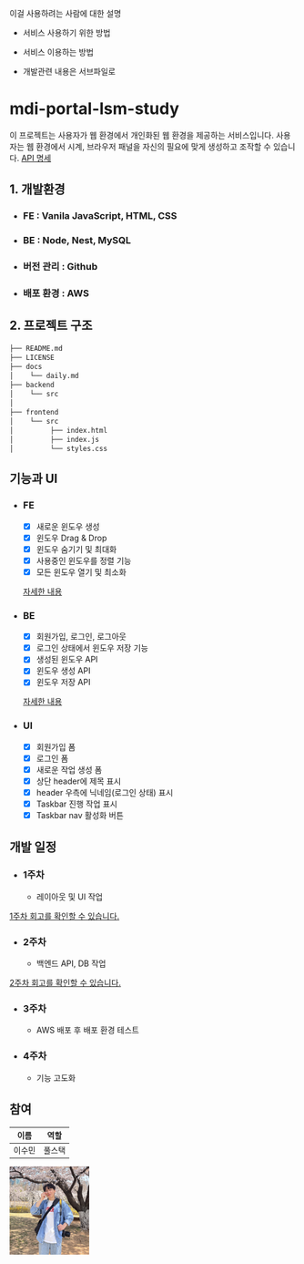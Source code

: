 이걸 사용하려는 사람에 대한 설명

- 서비스 사용하기 위한 방법
- 서비스 이용하는 방법

- 개발관련 내용은 서브파일로

# mdi-portal-lsm-study

이 프로젝트는 사용자가 웹 환경에서 개인화된 웹 환경을 제공하는 서비스입니다. 사용자는 웹 환경에서 시계, 브라우저 패널을 자신의 필요에 맞게 생성하고 조작할 수 있습니다. [API 명세](docs/API.md)

## 1. 개발환경

- ### FE : Vanila JavaScript, HTML, CSS
- ### BE : Node, Nest, MySQL
- ### 버전 관리 : Github
- ### 배포 환경 : AWS

## 2. 프로젝트 구조

```
├── README.md
├── LICENSE
├── docs
│    └── daily.md
├── backend
│    └── src
│
├── frontend
│    └── src
│         ├── index.html
│         ├── index.js
│         └── styles.css

```

## 기능과 UI

- ### FE

  - [x] 새로운 윈도우 생성
  - [x] 윈도우 Drag & Drop
  - [x] 윈도우 숨기기 및 최대화
  - [x] 사용중인 윈도우를 정렬 기능
  - [x] 모든 윈도우 열기 및 최소화

  [자세한 내용](docs/frontend.md)

- ### BE

  - [x] 회원가입, 로그인, 로그아웃
  - [x] 로그인 상태에서 윈도우 저장 기능
  - [x] 생성된 윈도우 API
  - [x] 윈도우 생성 API
  - [x] 윈도우 저장 API

  [자세한 내용](docs/backend.md)

- ### UI
  - [x] 회원가입 폼
  - [x] 로그인 폼
  - [x] 새로운 작업 생성 폼
  - [x] 상단 header에 제목 표시
  - [x] header 우측에 닉네임(로그인 상태) 표시
  - [x] Taskbar 진행 작업 표시
  - [x] Taskbar nav 활성화 버튼

## 개발 일정

- ### 1주차

  - 레이아웃 및 UI 작업

[1주차 회고를 확인할 수 있습니다.](docs/1주차)

- ### 2주차

  - 백엔드 API, DB 작업

[2주차 회고를 확인할 수 있습니다.](docs/2주차)

- ### 3주차

  - AWS 배포 후 배포 환경 테스트

- ### 4주차

  - 기능 고도화

## 참여

| 이름   | 역할   |
| ------ | ------ |
| 이수민 | 풀스택 |

<img src="sumin.jpg" alt="이수민" width="140" />
